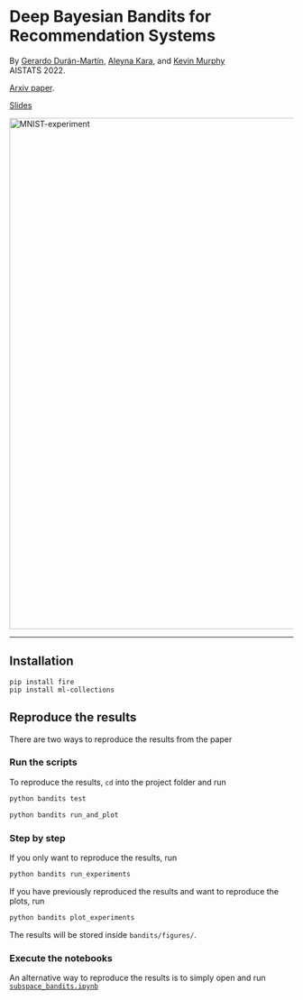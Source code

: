 # Deep Bayesian Bandits for Recommendation Systems

By [Gerardo Durán-Martín](http://github.com/gerdm), [Aleyna Kara](https://github.com/karalleyna), and [Kevin Murphy](https://github.com/murphyk)  
AISTATS 2022. 

[Arxiv paper](https://arxiv.org/abs/2112.00195).

[Slides](https://probml.github.io/bandits/1)

<img width="907" alt="MNIST-experiment" src="https://user-images.githubusercontent.com/4108759/144386660-df6b83fa-992b-4de1-b5fd-f6f784bbb160.png">

-----

## Installation

```
pip install fire
pip install ml-collections
```

## Reproduce the results

There are two ways to reproduce the results from the paper

### Run the scripts

To reproduce the results, `cd` into the project folder and run

```bash
python bandits test
```

```bash
python bandits run_and_plot
```

### Step by step

If you only want to reproduce the results, run

```bash
python bandits run_experiments
```

If you have previously reproduced the results and want to reproduce the plots, run

```bash
python bandits plot_experiments
```

The results will be stored inside `bandits/figures/`.

### Execute the notebooks

An alternative way to reproduce the results is to simply open and run [`subspace_bandits.ipynb`](https://github.com/probml/bandits/blob/main/bandits/scripts/subspace_bandits.ipynb) 
